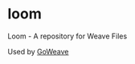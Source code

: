 # loom
Loom - A repository for Weave Files

Used by [GoWeave](https://github.com/deferpanic/goweave)
